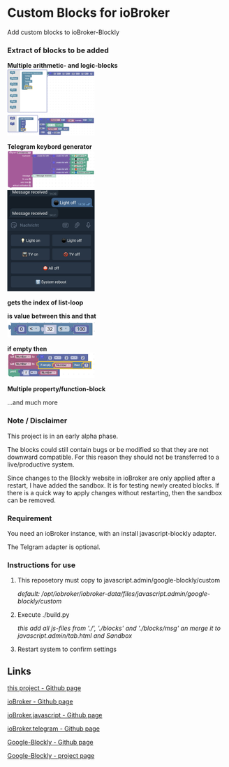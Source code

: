 # Custom Blocks for ioBroker
Add custom blocks to ioBroker-Blockly

### Extract of blocks to be added

**Multiple arithmetic- and logic-blocks**
<br/><img src="examples/multiplex_arith.png" alt="" width="200"/>
<br/><img src="examples/multiplex_logic.png" alt="" width="200"/>

**Telegram keybord generator**
<br/><img src="examples/telegram_keyboard.png" alt="" width="200"/>
<br/><img src="examples/telegram_keyboard2.png" alt="" width="200"/>

**gets the index of list-loop**

**is value between this and that**
<br/><img src="examples/logic_between.png" alt="" width="200"/>

**if empty then**
<br/><img src="examples/logic_ifEmpty.png" alt="" width="200"/>

**Multiple property/function-block**

...and much more


### Note / Disclaimer

This project is in an early alpha phase.

The blocks could still contain bugs or be modified so that they are not downward compatible. For this reason they should not be transferred to a live/productive system.

Since changes to the Blockly website in ioBroker are only applied after a restart, I have added the sandbox. It is for testing newly created blocks. If there is a quick way to apply changes without restarting, then the sandbox can be removed.

### Requirement

You need an ioBroker instance, with an install javascript-blockly adapter.

The Telgram adapter is optional.


### Instructions for use

1. This reposetory must copy to javascript.admin/google-blockly/custom

   *default: /opt/iobroker/iobroker-data/files/javascript.admin/google-blockly/custom*

2. Execute ./build.py

   *this add all js-files from './', './blocks' and './blocks/msg' an merge it to javascript.admin/tab.html and Sandbox*

3. Restart system to confirm settings


## Links
[this project - Github page](https://github.com/excal-foley/iobroker-blockly-custom)

[ioBroker - Github page](https://github.com/ioBroker/ioBroker)

[ioBroker.javascript - Github page](https://github.com/ioBroker/ioBroker.javascript)

[ioBroker.telegram - Github page](https://github.com/iobroker-community-adapters/ioBroker.telegram)

[Google-Blockly - Github page](https://github.com/google/blockly)

[Google-Blockly - project page](https://developers.google.com/blockly/)
